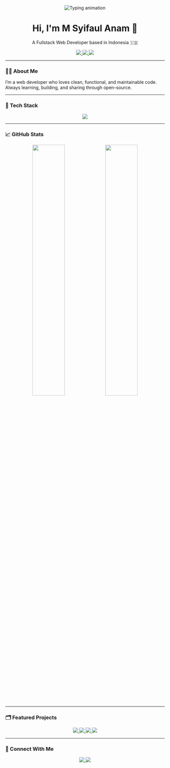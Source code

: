 <!-- Typing Intro -->
<p align="center">
  <img src="https://readme-typing-svg.demolab.com?font=Fira+Code&pause=1000&color=0AFFEF&center=true&vCenter=true&width=435&lines=Hi%2C+I'm+M+Syifaul+Anam;Fullstack+Web+Developer;Clean+Code+Enthusiast" alt="Typing animation" />
</p>

<h1 align="center">Hi, I'm M Syifaul Anam 👋</h1>
<p align="center">A Fullstack Web Developer based in Indonesia 🇮🇩</p>

<div align="center">
  <a href="https://www.linkedin.com/in/faul-nam-646965259" target="_blank">
    <img src="https://img.shields.io/badge/LinkedIn-0A66C2?style=flat&logo=linkedin&logoColor=white" />
  </a>
  <a href="mailto:syifakul.anm@gmail.com">
    <img src="https://img.shields.io/badge/Gmail-D14836?style=flat&logo=gmail&logoColor=white" />
  </a>
  <a href="https://faulnam.github.io/WEB-PERSONAL/" target="_blank">
    <img src="https://img.shields.io/badge/Portfolio-24292F?style=flat&logo=github&logoColor=white" />
  </a>
</div>

---

### 👨‍💻 About Me

I’m a web developer who loves clean, functional, and maintainable code.  
Always learning, building, and sharing through open-source.

---

### 🧰 Tech Stack

<p align="center">
  <img src="https://skillicons.dev/icons?i=html,css,js,react,tailwind,nodejs,express,php,mysql,mongodb,figma,github,vscode" />
</p>

---

### 📈 GitHub Stats

<p align="center">
  <img src="https://github-readme-stats.vercel.app/api?username=faulnam&show_icons=true&theme=github_dark&hide_title=true" width="45%" />
  <img src="https://github-readme-streak-stats.herokuapp.com/?user=faulnam&theme=github-dark&hide_title=true" width="45%" />
</p>

---

### 🗂️ Featured Projects

<p align="center">
  <a href="https://faulnam.github.io/WEB-KELAS" target="_blank">
    <img src="https://github-readme-stats.vercel.app/api/pin/?username=faulnam&repo=WEB-KELAS&theme=github-dark" />
  </a>
  <a href="https://github.com/faulnam/Aplikasi-Web-Baju" target="_blank">
    <img src="https://github-readme-stats.vercel.app/api/pin/?username=faulnam&repo=Aplikasi-Web-Baju&theme=github-dark" />
  </a>
  <a href="https://faulnam.github.io/catatansemenit/ctsemenit" target="_blank">
    <img src="https://github-readme-stats.vercel.app/api/pin/?username=faulnam&repo=catatansemenit&theme=github-dark" />
  </a>
  <a href="https://github.com/faulnam/APK-WEB-ABSENSI" target="_blank">
    <img src="https://github-readme-stats.vercel.app/api/pin/?username=faulnam&repo=APK-WEB-ABSENSI&theme=github-dark" />
  </a>
</p>

---

### 🤝 Connect With Me

<p align="center">
  <a href="https://www.linkedin.com/in/faul-nam-646965259" target="_blank">
    <img src="https://img.shields.io/badge/LinkedIn-blue?style=flat-square&logo=linkedin&logoColor=white" />
  </a>
  <a href="mailto:syifakul.anm@gmail.com">
    <img src="https://img.shields.io/badge/Email-D14836?style=flat-square&logo=gmail&logoColor=white" />
  </a>
</p>
